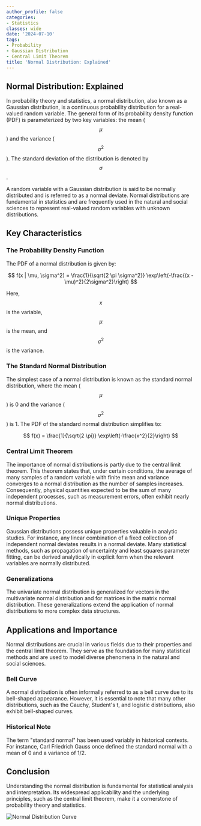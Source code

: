```yaml
---
author_profile: false
categories:
- Statistics
classes: wide
date: '2024-07-10'
tags:
- Probability
- Gaussian Distribution
- Central Limit Theorem
title: 'Normal Distribution: Explained'
---
```


## Normal Distribution: Explained

In probability theory and statistics, a normal distribution, also known as a Gaussian distribution, is a continuous probability distribution for a real-valued random variable. The general form of its probability density function (PDF) is parameterized by two key variables: the mean ($$\mu$$) and the variance ($$\sigma^2$$). The standard deviation of the distribution is denoted by $$\sigma$$.

A random variable with a Gaussian distribution is said to be normally distributed and is referred to as a normal deviate. Normal distributions are fundamental in statistics and are frequently used in the natural and social sciences to represent real-valued random variables with unknown distributions.

## Key Characteristics

### The Probability Density Function

The PDF of a normal distribution is given by:

$$
f(x | \mu, \sigma^2) = \frac{1}{\sqrt{2 \pi \sigma^2}} \exp\left(-\frac{(x - \mu)^2}{2\sigma^2}\right)
$$

Here, $$x$$ is the variable, $$\mu$$ is the mean, and $$\sigma^2$$ is the variance.

### The Standard Normal Distribution

The simplest case of a normal distribution is known as the standard normal distribution, where the mean ($$\mu$$) is 0 and the variance ($$\sigma^2$$) is 1. The PDF of the standard normal distribution simplifies to:

$$
f(x) = \frac{1}{\sqrt{2 \pi}} \exp\left(-\frac{x^2}{2}\right)
$$

### Central Limit Theorem

The importance of normal distributions is partly due to the central limit theorem. This theorem states that, under certain conditions, the average of many samples of a random variable with finite mean and variance converges to a normal distribution as the number of samples increases. Consequently, physical quantities expected to be the sum of many independent processes, such as measurement errors, often exhibit nearly normal distributions.

### Unique Properties

Gaussian distributions possess unique properties valuable in analytic studies. For instance, any linear combination of a fixed collection of independent normal deviates results in a normal deviate. Many statistical methods, such as propagation of uncertainty and least squares parameter fitting, can be derived analytically in explicit form when the relevant variables are normally distributed.

### Generalizations

The univariate normal distribution is generalized for vectors in the multivariate normal distribution and for matrices in the matrix normal distribution. These generalizations extend the application of normal distributions to more complex data structures.

## Applications and Importance

Normal distributions are crucial in various fields due to their properties and the central limit theorem. They serve as the foundation for many statistical methods and are used to model diverse phenomena in the natural and social sciences.

### Bell Curve

A normal distribution is often informally referred to as a bell curve due to its bell-shaped appearance. However, it is essential to note that many other distributions, such as the Cauchy, Student's t, and logistic distributions, also exhibit bell-shaped curves.

### Historical Note

The term "standard normal" has been used variably in historical contexts. For instance, Carl Friedrich Gauss once defined the standard normal with a mean of 0 and a variance of 1/2. 

## Conclusion

Understanding the normal distribution is fundamental for statistical analysis and interpretation. Its widespread applicability and the underlying principles, such as the central limit theorem, make it a cornerstone of probability theory and statistics.

![Normal Distribution Curve](https://upload.wikimedia.org/wikipedia/commons/thumb/7/74/Normal_Distribution_PDF.svg/1280px-Normal_Distribution_PDF.svg.png)